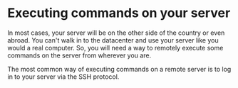 Executing commands on your server
=================================

In most cases, your server will be on the other side of the country or even
abroad.  You can't walk in to the datacenter and use your server like you would
a real computer.  So, you will need a way to remotely execute some commands on
the server from wherever you are.

The most common way of executing commands on a remote server is to log in to
your server via the SSH protocol.
